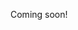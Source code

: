 Coming soon!

<!--

Touch typing via novels: https://www.reddit.com/r/InternetIsBeautiful/comments/irw0d9/i_made_a_site_where_you_practice_touch_typing_by/

Abbreviations: 
https://vasilishynkarenka.com/how-to-type-3x-faster/
https://news.ycombinator.com/item?id=24753493

-->
